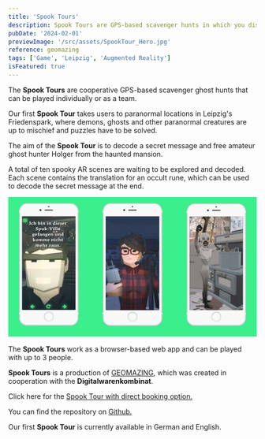 ```yaml
---
title: 'Spook Tours'
description: Spook Tours are GPS-based scavenger hunts in which you discover spooky AR locations. The browser-based web app can be played with up to 3 people. You can play our first Spook Tour in Leipzig's Friedenspark.
pubDate: '2024-02-01'
previewImage: '/src/assets/SpookTour_Hero.jpg'
reference: geomazing
tags: ['Game', 'Leipzig', 'Augmented Reality']
isFeatured: true
---
```


The **Spook Tours** are cooperative GPS-based scavenger ghost hunts that can be played individually or as a team.

Our first **Spook Tour** takes users to paranormal locations in Leipzig's Friedenspark, where demons, ghosts and other paranormal creatures are up to mischief and puzzles have to be solved.

The aim of the **Spook Tour** is to decode a secret message and free amateur ghost hunter Holger from the haunted mansion.

A total of ten spooky AR scenes are waiting to be explored and decoded. Each scene contains the translation for an occult rune, which can be used to decode the secret message at the end.

![Spook Tours](/src/assets/Spooktours1.jpg)

The **Spook Tours** work as a browser-based web app and can be played with up to 3 people.

**Spook Tours** is a production of [GEOMAZING](https://geomazing.com/), which was created in cooperation with the **Digitalwarenkombinat**.

Click here for the [Spook Tour with direct booking option.](https://www.gregorassfalg.de/spooktour/)

You can find the repository on [Github.](https://github.com/digitalwarenkombinat/ghosthunt)

Our first **Spook Tour** is currently available in German and English.
